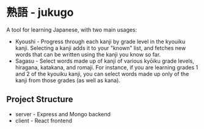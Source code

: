 # 熟語 - jukugo

A tool for learning Japanese, with two main usages:
* Kyoushi - Progress through each kanji by grade level in the kyouiku kanji.  Selecting a kanji adds it to your "known" list, and fetches new words that can be written using the kanji you know so far.
* Sagasu - Select words made up of kanji of various kyōiku grade levels, hiragana, katakana, and romaji.  For instance, if you are learning grades 1 and 2 of the kyouiku kanji, you can select words made up only of the kanji from those grades (as well as kana).

## Project Structure
* server - Express and Mongo backend
* client - React frontend
